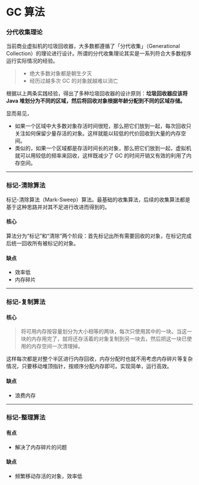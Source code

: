 # GC 算法

### 分代收集理论

当前商业虚拟机的垃圾回收器，大多数都遵循了「分代收集」（Generational Collection）的理论进行设计。所谓的分代收集理论其实是一系列符合大多数程序运行实际情况的经验。

> - 绝大多数对象都是朝生夕灭
> - 经历过越多次 GC 的对象就越难以消亡

根据以上两条实践经验，得出了多种垃圾回收器的设计原则：**垃圾回收器应该将 Java 堆划分为不同的区域，然后将回收对象根据年龄分配到不同的区域存储。**

显而易见，

- 如果一个区域中大多数对象存活时间很短，那么把它们放到一起，每次回收只关注如何保留少量存活的对象。这样就能以较低的代价回收到大量的内存空间。
- 类似的，如果一个区域都是存活时间长的对象，那么把它们放到一起，虚拟机就可以用较低的频率来回收，这样既减少了 GC 的时间开销又有效的利用了内存空间。

---
### 标记-清除算法

标记-清除算法（Mark-Sweep）算法。最基础的收集算法，后续的收集算法都是基于这种思路并对其不足进行改进而得到的。

#### 核心

算法分为“标记”和“清除”两个阶段：首先标记出所有需要回收的对象，在标记完成后统一回收所有被标记的对象。

#### 缺点
- 效率低
- 内存碎片


---
### 标记-复制算法

#### 核心

> 将可用内存按容量划分为大小相等的两块，每次只使用其中的一块。当这一块的内存用完了，就将还存活着的对象复制到另一块去，然后把这一块已使用的内存空间一次清理掉。

这样每次都是对整个半区进行内存回收，内存分配时也就不用考虑内存碎片等复杂情况，只要移动堆顶指针，按顺序分配内存即可。实现简单，运行高效。

#### 

#### 缺点
- 浪费内存

---
### 标记-整理算法


#### 有点
- 解决了内存碎片的问题

#### 缺点
- 频繁移动存活的对象，效率低
